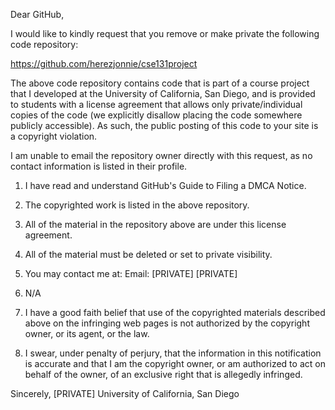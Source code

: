 Dear GitHub,

I would like to kindly request that you remove or make private the
following code repository:

https://github.com/herezjonnie/cse131project

The above code repository contains code that is part of a course project
that I developed at the University of California, San Diego, and is
provided to students with a license agreement that allows only
private/individual copies of the code (we explicitly disallow placing
the code somewhere publicly accessible). As such, the public posting of
this code to your site is a copyright violation.

I am unable to email the repository owner directly with this request, as
no contact information is listed in their profile.

1. I have read and understand GitHub's Guide to Filing a DMCA Notice.

2. The copyrighted work is listed in the above repository.

3. All of the material in the repository above are under this license
agreement.

4. All of the material must be deleted or set to private visibility.

5. You may contact me at:
Email: [PRIVATE]
[PRIVATE]

6. N/A

7. I have a good faith belief that use of the copyrighted materials
described above on the infringing web pages is not authorized by the
copyright owner, or its agent, or the law.

8. I swear, under penalty of perjury, that the information in this
notification is accurate and that I am the copyright owner, or am
authorized to act on behalf of the owner, of an exclusive right that is
allegedly infringed.

Sincerely,
[PRIVATE]
University of California, San Diego
